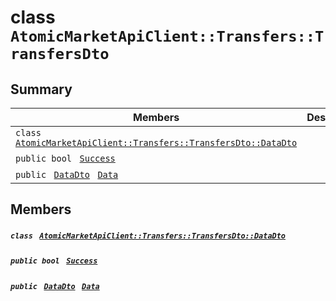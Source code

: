# class `AtomicMarketApiClient::Transfers::TransfersDto` 

## Summary

 Members                                | Descriptions                                
----------------------------------------|---------------------------------------------
`class ` [`AtomicMarketApiClient::Transfers::TransfersDto::DataDto`](.github/workflows/documentation/md/AtomicMarketApiClient--Transfers--TransfersDto--DataDto.md#class_atomic_market_api_client_1_1_transfers_1_1_transfers_dto_1_1_data_dto)        | 
`public bool ` [`Success`](#class_atomic_market_api_client_1_1_transfers_1_1_transfers_dto_1a506fb037fbb6bfe8f254c021a2c3cfac) | 
`public ` [`DataDto`](.github/workflows/documentation/md/AtomicMarketApiClient--Transfers--TransfersDto--DataDto.md#class_atomic_market_api_client_1_1_transfers_1_1_transfers_dto_1_1_data_dto)` ` [`Data`](#class_atomic_market_api_client_1_1_transfers_1_1_transfers_dto_1a6ed89521b3da4f30d2ab82c36d0afd13) | 

## Members

##### `class ` [`AtomicMarketApiClient::Transfers::TransfersDto::DataDto`](.github/workflows/documentation/md/AtomicMarketApiClient--Transfers--TransfersDto--DataDto.md#class_atomic_market_api_client_1_1_transfers_1_1_transfers_dto_1_1_data_dto) 

##### `public bool ` [`Success`](#class_atomic_market_api_client_1_1_transfers_1_1_transfers_dto_1a506fb037fbb6bfe8f254c021a2c3cfac) 

##### `public ` [`DataDto`](.github/workflows/documentation/md/AtomicMarketApiClient--Transfers--TransfersDto--DataDto.md#class_atomic_market_api_client_1_1_transfers_1_1_transfers_dto_1_1_data_dto)` ` [`Data`](#class_atomic_market_api_client_1_1_transfers_1_1_transfers_dto_1a6ed89521b3da4f30d2ab82c36d0afd13) 

